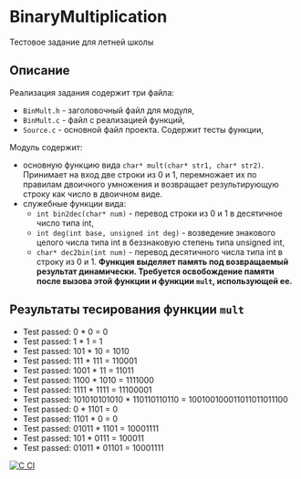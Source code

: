 # BinaryMultiplication
Тестовое задание для летней школы

## Описание
Реализация задания содержит три файла:
- `BinMult.h` - заголовочный файл для модуля,
- `BinMult.c` - файл с реализацией функций,
- `Source.c` - основной файл проекта. Содержит тесты функции,

Модуль содержит:
- основную функцию вида `char* mult(char* str1, char* str2)`. Принимает на вход две строки из 0 и 1, перемножает их по правилам двоичного умножения и возвращает результирующую строку как число в двоичном виде.
- служебные функции вида:
  - `int bin2dec(char* num)` - перевод строки из 0 и 1 в десятичное число типа int,
  - `int deg(int base, unsigned int deg)` - возведение знакового целого числа типа int в беззнаковую степень типа unsigned int,
  - `char* dec2bin(int num)` - перевод десятичного числа типа int в строку из 0 и 1. **Функция выделяет память под возвращаемый результат динамически. Требуется освобождение памяти после вызова этой функции и функции `mult`, использующей ее.**

## Результаты тесирования функции `mult`
- Test passed: 0 * 0 = 0
- Test passed: 1 * 1 = 1
- Test passed: 101 * 10 = 1010
- Test passed: 111 * 111 = 110001
- Test passed: 1001 * 11 = 11011
- Test passed: 1100 * 1010 = 1111000
- Test passed: 1111 * 1111 = 11100001
- Test passed: 101010101010 * 110110110110 = 100100100011011011011100
- Test passed: 0 * 1101 = 0
- Test passed: 1101 * 0 = 0
- Test passed: 01011 * 1101 = 10001111
- Test passed: 101 * 0111 = 100011
- Test passed: 01011 * 01101 = 10001111


[![C CI](https://github.com/ValeraDanger/BinaryMultiplication/actions/workflows/c-ci.yml/badge.svg)](https://github.com/ValeraDanger/BinaryMultiplication/actions/workflows/c-ci.yml)
